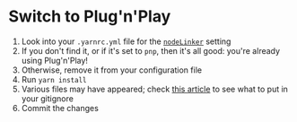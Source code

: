 # Switch to Plug'n'Play
1.  Look into your `.yarnrc.yml` file for the [`nodeLinker`](https://yarnpkg.com/configuration/yarnrc#nodeLinker) setting
2.  If you don't find it, or if it's set to `pnp`, then it's all good: you're already using Plug'n'Play!
3.  Otherwise, remove it from your configuration file
4.  Run `yarn install`
5.  Various files may have appeared; check [this article](https://yarnpkg.com/getting-started/qa#which-files-should-be-gitignored) to see what to put in your gitignore
6.  Commit the changes